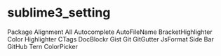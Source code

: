# sublime3_setting

Package
  Alignment
  All Autocomplete
  AutoFileName
  BracketHighlighter
  Color Highlighter
  CTags
  DocBlockr
  Gist
  Git
  GitGutter
  JsFormat
  Side Bar
  GitHub
  Tern
  ColorPicker
